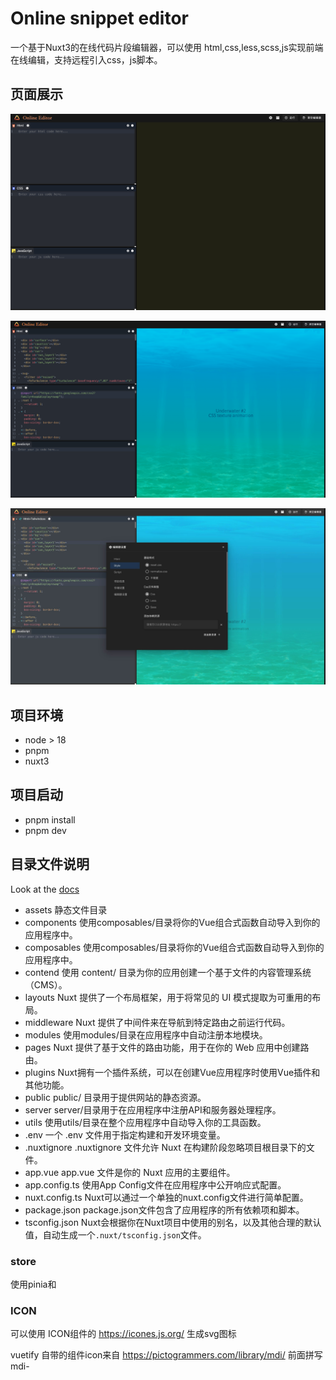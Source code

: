 # Online snippet editor

一个基于Nuxt3的在线代码片段编辑器，可以使用 html,css,less,scss,js实现前端在线编辑，支持远程引入css，js脚本。

## 页面展示

![](/assets/about/001.jpg)

![](/assets/about/002.jpg)

![](/assets/about/003.jpg)

## 项目环境

- node > 18
- pnpm
- nuxt3

## 项目启动

- pnpm install
- pnpm dev

## 目录文件说明

Look at the [docs](https://www.nuxt.com.cn/docs/guide/directory-structure/nuxt)

- assets 静态文件目录
- components 使用composables/目录将你的Vue组合式函数自动导入到你的应用程序中。
- composables 使用composables/目录将你的Vue组合式函数自动导入到你的应用程序中。
- contend 使用 content/ 目录为你的应用创建一个基于文件的内容管理系统（CMS）。
- layouts Nuxt 提供了一个布局框架，用于将常见的 UI 模式提取为可重用的布局。
- middleware Nuxt 提供了中间件来在导航到特定路由之前运行代码。
- modules 使用modules/目录在应用程序中自动注册本地模块。
- pages Nuxt 提供了基于文件的路由功能，用于在你的 Web 应用中创建路由。
- plugins Nuxt拥有一个插件系统，可以在创建Vue应用程序时使用Vue插件和其他功能。
- public public/ 目录用于提供网站的静态资源。
- server server/目录用于在应用程序中注册API和服务器处理程序。
- utils 使用utils/目录在整个应用程序中自动导入你的工具函数。
- .env 一个 .env 文件用于指定构建和开发环境变量。
- .nuxtignore .nuxtignore 文件允许 Nuxt 在构建阶段忽略项目根目录下的文件。
- app.vue app.vue 文件是你的 Nuxt 应用的主要组件。
- app.config.ts 使用App Config文件在应用程序中公开响应式配置。
- nuxt.config.ts Nuxt可以通过一个单独的nuxt.config文件进行简单配置。
- package.json package.json文件包含了应用程序的所有依赖项和脚本。
- tsconfig.json Nuxt会根据你在Nuxt项目中使用的别名，以及其他合理的默认值，自动生成一个`.nuxt/tsconfig.json`文件。

### store

使用pinia和

### ICON

可以使用 ICON组件的 <https://icones.js.org/> 生成svg图标

vuetify 自带的组件icon来自 <https://pictogrammers.com/library/mdi/> 前面拼写 mdi-

